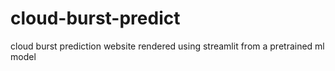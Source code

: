 # cloud-burst-predict
cloud burst prediction website rendered using streamlit from a pretrained ml model
